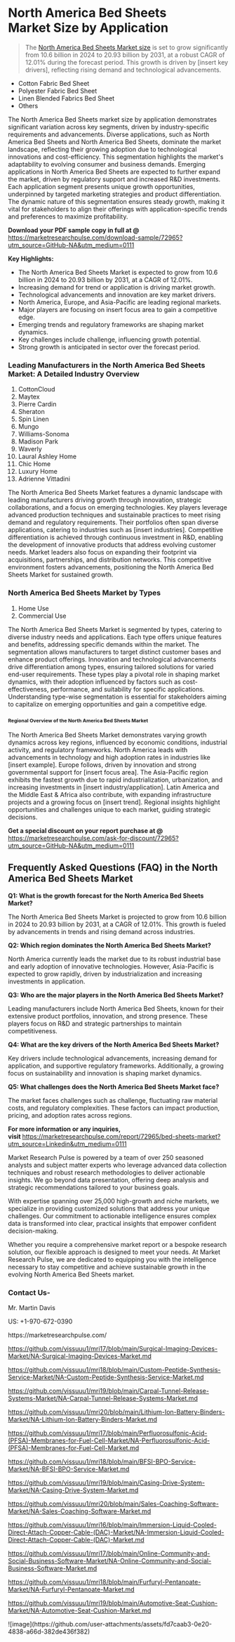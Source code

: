 <h1>North America Bed Sheets Market&nbsp;Size by Application</h1><blockquote><p>The <a href="https://marketresearchpulse.com/download-sample/72965?utm_source=GitHub-NA&amp;utm_medium=0111">North America Bed Sheets Market size</a> is set to grow significantly from 10.6 billion in 2024 to 20.93 billion by 2031, at a robust CAGR of 12.01% during the forecast period. This growth is driven by [insert key drivers], reflecting rising demand and technological advancements.</p></blockquote><ul><li>Cotton Fabric Bed Sheet <li> Polyester Fabric Bed Sheet <li> Linen Blended Fabrics Bed Sheet <li> Others</li></ul><p>The North America Bed Sheets market size by application demonstrates significant variation across key segments, driven by industry-specific requirements and advancements. Diverse applications, such as North America Bed Sheets and North America Bed Sheets, dominate the market landscape, reflecting their growing adoption due to technological innovations and cost-efficiency. This segmentation highlights the market's adaptability to evolving consumer and business demands. Emerging applications in North America Bed Sheets are expected to further expand the market, driven by regulatory support and increased R&D investments. Each application segment presents unique growth opportunities, underpinned by targeted marketing strategies and product differentiation. The dynamic nature of this segmentation ensures steady growth, making it vital for stakeholders to align their offerings with application-specific trends and preferences to maximize profitability.</p><p><strong>Download your PDF sample copy in full at @ </strong><a href="https://marketresearchpulse.com/download-sample/72965?utm_source=GitHub-NA&amp;utm_medium=0111">https://marketresearchpulse.com/download-sample/72965?utm_source=GitHub-NA&amp;utm_medium=0111</a></p><p><strong>Key Highlights: </strong></p><ul><li>The North America Bed Sheets Market is expected to grow from 10.6 billion in 2024 to 20.93 billion by 2031, at a CAGR of 12.01%.</li><li>Increasing demand for trend or application is driving market growth.</li><li>Technological advancements and innovation are key market drivers.</li><li>North America, Europe, and Asia-Pacific are leading regional markets.</li><li>Major players are focusing on insert focus area to gain a competitive edge.</li><li>Emerging trends and regulatory frameworks are shaping market dynamics.</li><li>Key challenges include challenge, influencing growth potential.</li><li>Strong growth is anticipated in sector over the forecast period.</li></ul><h3>Leading Manufacturers in the North America Bed Sheets Market: A Detailed Industry Overview</h3><ol><li>CottonCloud</li><li>Maytex</li><li>Pierre Cardin</li><li>Sheraton</li><li>Spin Linen</li><li>Mungo</li><li>Williams-Sonoma</li><li>Madison Park</li><li>Waverly</li><li>Laural Ashley Home</li><li>Chic Home</li><li>Luxury Home</li><li>Adrienne Vittadini</li></ol><div class="flex max-w-full flex-col flex-grow"><div class="min-h-8 text-message flex w-full flex-col items-end gap-2 whitespace-normal break-words [.text-message+&amp;]:mt-5" dir="auto" data-message-author-role="assistant" data-message-id="fd8432e4-4910-450d-b182-61b7bfb0a01f" data-message-model-slug="gpt-4o"><div class="flex w-full flex-col gap-1 empty:hidden first:pt-[3px]"><div class="markdown prose w-full break-words dark:prose-invert light"><p>The North America Bed Sheets Market features a dynamic landscape with leading manufacturers driving growth through innovation, strategic collaborations, and a focus on emerging technologies. Key players leverage advanced production techniques and sustainable practices to meet rising demand and regulatory requirements. Their portfolios often span diverse applications, catering to industries such as [insert industries]. Competitive differentiation is achieved through continuous investment in R&amp;D, enabling the development of innovative products that address evolving customer needs. Market leaders also focus on expanding their footprint via acquisitions, partnerships, and distribution networks. This competitive environment fosters advancements, positioning the North America Bed Sheets Market for sustained growth.</p></div></div></div></div><h3>North America Bed Sheets Market by Types</h3><ol><li>Home Use <li> Commercial Use</li></ol><div class="flex max-w-full flex-col flex-grow"><div class="min-h-8 text-message flex w-full flex-col items-end gap-2 whitespace-normal break-words [.text-message+&amp;]:mt-5" dir="auto" data-message-author-role="assistant" data-message-id="084470be-0bb7-4664-bddf-5156b4f41249" data-message-model-slug="gpt-4o-mini"><div class="flex w-full flex-col gap-1 empty:hidden first:pt-[3px]"><div class="markdown prose w-full break-words dark:prose-invert light"><p>The North America Bed Sheets Market is segmented by types, catering to diverse industry needs and applications. Each type offers unique features and benefits, addressing specific demands within the market. The segmentation allows manufacturers to target distinct customer bases and enhance product offerings. Innovation and technological advancements drive differentiation among types, ensuring tailored solutions for varied end-user requirements. These types play a pivotal role in shaping market dynamics, with their adoption influenced by factors such as cost-effectiveness, performance, and suitability for specific applications. Understanding type-wise segmentation is essential for stakeholders aiming to capitalize on emerging opportunities and gain a competitive edge.</p></div></div></div></div><h3><span style="font-size: 11px;">Regional Overview of the North America Bed Sheets Market</span></h3><div class="flex max-w-full flex-col flex-grow"><div class="min-h-8 text-message flex w-full flex-col items-end gap-2 whitespace-normal break-words [.text-message+&amp;]:mt-5" dir="auto" data-message-author-role="assistant" data-message-id="e9038762-ce64-4e30-91c9-9bd413514231" data-message-model-slug="gpt-4o-mini"><div class="flex w-full flex-col gap-1 empty:hidden first:pt-[3px]"><div class="markdown prose w-full break-words dark:prose-invert light"><p>The North America Bed Sheets Market demonstrates varying growth dynamics across key regions, influenced by economic conditions, industrial activity, and regulatory frameworks. North America leads with advancements in technology and high adoption rates in industries like [insert example]. Europe follows, driven by innovation and strong governmental support for [insert focus area]. The Asia-Pacific region exhibits the fastest growth due to rapid industrialization, urbanization, and increasing investments in [insert industry/application]. Latin America and the Middle East &amp; Africa also contribute, with expanding infrastructure projects and a growing focus on [insert trend]. Regional insights highlight opportunities and challenges unique to each market, guiding strategic decisions.</p></div></div></div></div><p><strong>Get a special discount on your report purchase at @ </strong><a href="https://marketresearchpulse.com/ask-for-discount/72965?utm_source=GitHub-NA&amp;utm_medium=0111">https://marketresearchpulse.com/ask-for-discount/72965?utm_source=GitHub-NA&amp;utm_medium=0111</a></p><h2>Frequently Asked Questions (FAQ) in the North America Bed Sheets Market</h2><p><strong>Q1: What is the growth forecast for the North America Bed Sheets Market?</strong></p><p>The North America Bed Sheets Market is projected to grow from 10.6 billion in 2024 to 20.93 billion by 2031, at a CAGR of 12.01%. This growth is fueled by advancements in trends and rising demand across industries.</p><p><strong>Q2: Which region dominates the North America Bed Sheets Market?</strong></p><p>North America currently leads the market due to its robust industrial base and early adoption of innovative technologies. However, Asia-Pacific is expected to grow rapidly, driven by industrialization and increasing investments in application.</p><p><strong>Q3: Who are the major players in the North America Bed Sheets Market?</strong></p><p>Leading manufacturers include North America Bed Sheets, known for their extensive product portfolios, innovation, and strong presence. These players focus on R&amp;D and strategic partnerships to maintain competitiveness.</p><p><strong>Q4: What are the key drivers of the North America Bed Sheets Market?</strong></p><p>Key drivers include technological advancements, increasing demand for application, and supportive regulatory frameworks. Additionally, a growing focus on sustainability and innovation is shaping market dynamics.</p><p><strong>Q5: What challenges does the North America Bed Sheets Market face?</strong></p><p>The market faces challenges such as challenge, fluctuating raw material costs, and regulatory complexities. These factors can impact production, pricing, and adoption rates across regions.</p><p><strong>For more information or any inquiries, visit&nbsp;</strong><a href="https://marketresearchpulse.com/report/72965/bed-sheets-market?utm_source=Linkedin&utm_medium=0111">https://marketresearchpulse.com/report/72965/bed-sheets-market?utm_source=Linkedin&utm_medium=0111</a></p><p>Market Research Pulse is powered by a team of over 250 seasoned analysts and subject matter experts who leverage advanced data collection techniques and robust research methodologies to deliver actionable insights. We go beyond data presentation, offering deep analysis and strategic recommendations tailored to your business goals.</p><p>With expertise spanning over 25,000 high-growth and niche markets, we specialize in providing customized solutions that address your unique challenges. Our commitment to actionable intelligence ensures complex data is transformed into clear, practical insights that empower confident decision-making.</p><p>Whether you require a comprehensive market report or a bespoke research solution, our flexible approach is designed to meet your needs. At Market Research Pulse, we are dedicated to equipping you with the intelligence necessary to stay competitive and achieve sustainable growth in the evolving North America Bed Sheets market.</p><h3><strong>Contact Us-</strong></h3><p>Mr. Martin Davis</p><p>US: +1-970-672-0390</p><p>https://marketresearchpulse.com/</p><p><a href="https://github.com/vissuuu1/mri17/blob/main/Surgical-Imaging-Devices-Market/NA-Surgical-Imaging-Devices-Market.md">https://github.com/vissuuu1/mri17/blob/main/Surgical-Imaging-Devices-Market/NA-Surgical-Imaging-Devices-Market.md</a></p><p><a href="https://github.com/vissuuu1/mri18/blob/main/Custom-Peptide-Synthesis-Service-Market/NA-Custom-Peptide-Synthesis-Service-Market.md">https://github.com/vissuuu1/mri18/blob/main/Custom-Peptide-Synthesis-Service-Market/NA-Custom-Peptide-Synthesis-Service-Market.md</a></p><p><a href="https://github.com/vissuuu1/mri19/blob/main/Carpal-Tunnel-Release-Systems-Market/NA-Carpal-Tunnel-Release-Systems-Market.md">https://github.com/vissuuu1/mri19/blob/main/Carpal-Tunnel-Release-Systems-Market/NA-Carpal-Tunnel-Release-Systems-Market.md</a></p><p><a href="https://github.com/vissuuu1/mri20/blob/main/Lithium-Ion-Battery-Binders-Market/NA-Lithium-Ion-Battery-Binders-Market.md">https://github.com/vissuuu1/mri20/blob/main/Lithium-Ion-Battery-Binders-Market/NA-Lithium-Ion-Battery-Binders-Market.md</a></p><p><a href="https://github.com/vissuuu1/mri17/blob/main/Perfluorosulfonic-Acid-(PFSA)-Membranes-for-Fuel-Cell-Market/NA-Perfluorosulfonic-Acid-(PFSA)-Membranes-for-Fuel-Cell-Market.md">https://github.com/vissuuu1/mri17/blob/main/Perfluorosulfonic-Acid-(PFSA)-Membranes-for-Fuel-Cell-Market/NA-Perfluorosulfonic-Acid-(PFSA)-Membranes-for-Fuel-Cell-Market.md</a></p><p><a href="https://github.com/vissuuu1/mri18/blob/main/BFSI-BPO-Service-Market/NA-BFSI-BPO-Service-Market.md">https://github.com/vissuuu1/mri18/blob/main/BFSI-BPO-Service-Market/NA-BFSI-BPO-Service-Market.md</a></p><p><a href="https://github.com/vissuuu1/mri19/blob/main/Casing-Drive-System-Market/NA-Casing-Drive-System-Market.md">https://github.com/vissuuu1/mri19/blob/main/Casing-Drive-System-Market/NA-Casing-Drive-System-Market.md</a></p><p><a href="https://github.com/vissuuu1/mri20/blob/main/Sales-Coaching-Software-Market/NA-Sales-Coaching-Software-Market.md">https://github.com/vissuuu1/mri20/blob/main/Sales-Coaching-Software-Market/NA-Sales-Coaching-Software-Market.md</a></p><p><a href="https://github.com/vissuuu1/mri16/blob/main/Immersion-Liquid-Cooled-Direct-Attach-Copper-Cable-(DAC)-Market/NA-Immersion-Liquid-Cooled-Direct-Attach-Copper-Cable-(DAC)-Market.md">https://github.com/vissuuu1/mri16/blob/main/Immersion-Liquid-Cooled-Direct-Attach-Copper-Cable-(DAC)-Market/NA-Immersion-Liquid-Cooled-Direct-Attach-Copper-Cable-(DAC)-Market.md</a></p><p><a href="https://github.com/vissuuu1/mri17/blob/main/Online-Community-and-Social-Business-Software-Market/NA-Online-Community-and-Social-Business-Software-Market.md">https://github.com/vissuuu1/mri17/blob/main/Online-Community-and-Social-Business-Software-Market/NA-Online-Community-and-Social-Business-Software-Market.md</a></p><p><a href="https://github.com/vissuuu1/mri18/blob/main/Furfuryl-Pentanoate-Market/NA-Furfuryl-Pentanoate-Market.md">https://github.com/vissuuu1/mri18/blob/main/Furfuryl-Pentanoate-Market/NA-Furfuryl-Pentanoate-Market.md</a></p><p><a href="https://github.com/vissuuu1/mri19/blob/main/Automotive-Seat-Cushion-Market/NA-Automotive-Seat-Cushion-Market.md">https://github.com/vissuuu1/mri19/blob/main/Automotive-Seat-Cushion-Market/NA-Automotive-Seat-Cushion-Market.md</a></p>
![image](https://github.com/user-attachments/assets/fd7caab3-0e20-4838-a66d-382de436f382)
